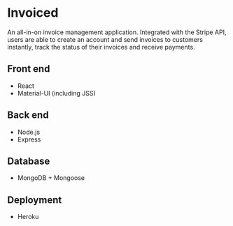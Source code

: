 # Invoiced

An all-in-on invoice management application. Integrated with the Stripe API, users are able to create an account and send invoices to customers instantly, track the status of their invoices and receive payments. 

## Front end
- React
- Material-UI (including JSS)

## Back end
- Node.js
- Express

## Database
- MongoDB + Mongoose

## Deployment
- Heroku
